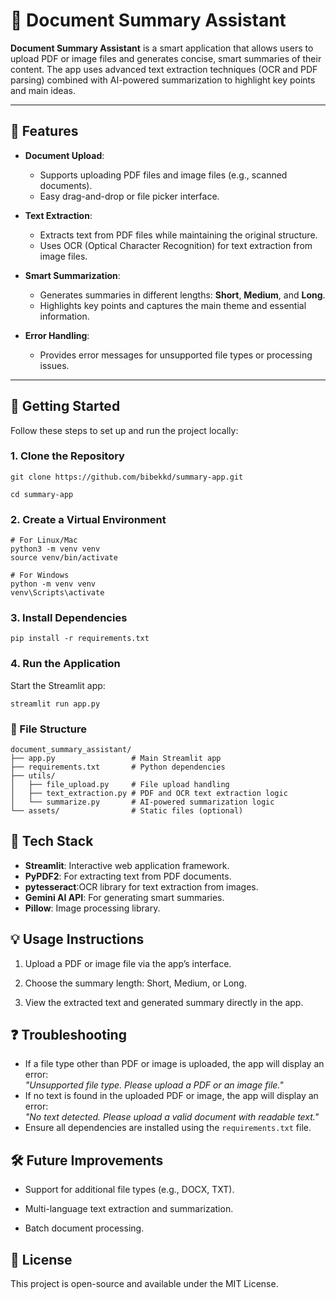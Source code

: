 # 📄 Document Summary Assistant

**Document Summary Assistant** is a smart application that allows users to upload PDF or image files and generates concise, smart summaries of their content. The app uses advanced text extraction techniques (OCR and PDF parsing) combined with AI-powered summarization to highlight key points and main ideas.

---

## 🌟 Features

- **Document Upload**:  
  - Supports uploading PDF files and image files (e.g., scanned documents).  
  - Easy drag-and-drop or file picker interface.

- **Text Extraction**:  
  - Extracts text from PDF files while maintaining the original structure.  
  - Uses OCR (Optical Character Recognition) for text extraction from image files.

- **Smart Summarization**:  
  - Generates summaries in different lengths: **Short**, **Medium**, and **Long**.  
  - Highlights key points and captures the main theme and essential information.  

- **Error Handling**:  
  - Provides error messages for unsupported file types or processing issues.

---
## 🚀 Getting Started


Follow these steps to set up and run the project locally:

### 1. Clone the Repository
    git clone https://github.com/bibekkd/summary-app.git
    
    cd summary-app
    

### 2. Create a Virtual Environment
    # For Linux/Mac
    python3 -m venv venv
    source venv/bin/activate

    # For Windows
    python -m venv venv
    venv\Scripts\activate
    

### 3. Install Dependencies
    pip install -r requirements.txt

### 4. Run the Application

Start the Streamlit app:

    streamlit run app.py

### 📁 File Structure
    document_summary_assistant/
    ├── app.py                 # Main Streamlit app
    ├── requirements.txt       # Python dependencies
    ├── utils/
    │   ├── file_upload.py     # File upload handling
    │   ├── text_extraction.py # PDF and OCR text extraction logic
    │   └── summarize.py       # AI-powered summarization logic
    └── assets/                # Static files (optional)

## 🔧 Tech Stack

- **Streamlit**: Interactive web application framework. 
- **PyPDF2**: For extracting text from PDF documents.
- **pytesseract**:OCR library for text extraction from images. 
- **Gemini AI API**: For generating smart summaries. 
- **Pillow**: Image processing library.

## 💡 Usage Instructions

1. Upload a PDF or image file via the app’s interface.

2. Choose the summary length: Short, Medium, or Long.

3. View the extracted text and generated summary directly in the app.


## ❓ Troubleshooting

- If a file type other than PDF or image is uploaded, the app will display an error:  
  *"Unsupported file type. Please upload a PDF or an image file."*  
- If no text is found in the uploaded PDF or image, the app will display an error:  
  *"No text detected. Please upload a valid document with readable text."*  
- Ensure all dependencies are installed using the `requirements.txt` file.

## 🛠 Future Improvements


- Support for additional file types (e.g., DOCX, TXT). 

- Multi-language text extraction and summarization.

- Batch document processing.

## 📄 License
This project is open-source and available under the MIT License.


